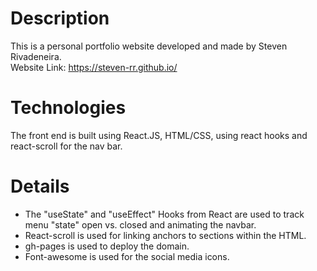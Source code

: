 # Description 

This is a personal portfolio website developed and made by Steven Rivadeneira. \
Website Link: https://steven-rr.github.io/

# Technologies 
The front end is built using React.JS, HTML/CSS, using react hooks and react-scroll for the nav bar.

# Details
* The "useState" and "useEffect" Hooks from React are used to track menu "state" open vs. closed and animating the navbar.
* React-scroll is used for linking anchors to sections within the HTML.
* gh-pages is used to deploy the domain. 
* Font-awesome is used for the social media icons.
